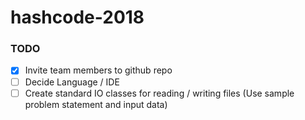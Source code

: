 # hashcode-2018

### TODO
- [X] Invite team members to github repo
- [ ] Decide Language / IDE
- [ ] Create standard IO classes for reading / writing files (Use sample problem statement and input data)
